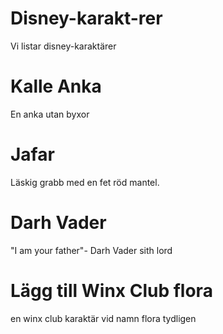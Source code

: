 # Disney-karakt-rer
Vi listar disney-karaktärer

# Kalle Anka

En anka utan byxor

# Jafar

Läskig grabb med en fet röd mantel.

# Darh Vader 
"I am your father"- Darh Vader sith lord

# Lägg till Winx Club flora

en winx club karaktär vid namn flora tydligen
